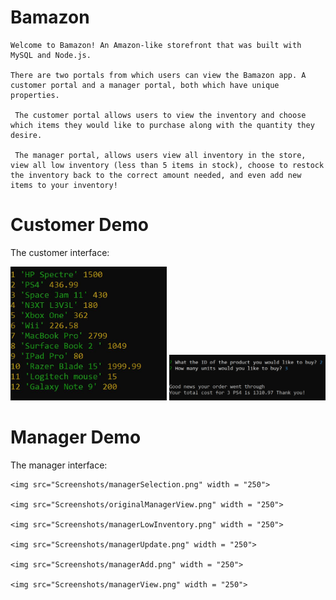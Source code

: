 # Bamazon
```
Welcome to Bamazon! An Amazon-like storefront that was built with MySQL and Node.js. 

There are two portals from which users can view the Bamazon app. A customer portal and a manager portal, both which have unique properties.

 The customer portal allows users to view the inventory and choose which items they would like to purchase along with the quantity they desire.

 The manager portal, allows users view all inventory in the store, view all low inventory (less than 5 items in stock), choose to restock the inventory back to the correct amount needed, and even add new items to your inventory!

```

# Customer Demo
The customer interface:

<img src="Screenshots/customersview.JPG" width = "250">

<img src="Screenshots/customerbuy.png" width = "250">


# Manager Demo
The manager interface:
```
<img src="Screenshots/managerSelection.png" width = "250">

<img src="Screenshots/originalManagerView.png" width = "250">

<img src="Screenshots/managerLowInventory.png" width = "250">

<img src="Screenshots/managerUpdate.png" width = "250">

<img src="Screenshots/managerAdd.png" width = "250">

<img src="Screenshots/managerView.png" width = "250">

```
